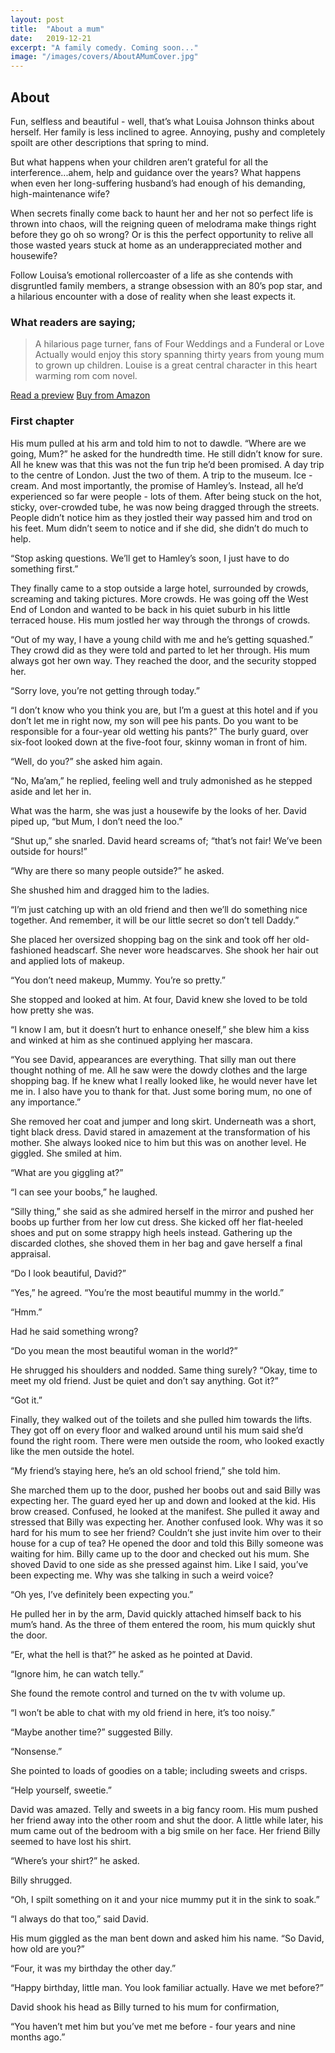 ```yaml
---
layout: post
title:  "About a mum"
date:   2019-12-21
excerpt: "A family comedy. Coming soon..."
image: "/images/covers/AboutAMumCover.jpg"
---
```

## About

Fun, selfless and beautiful - well, that’s what Louisa Johnson thinks about herself. Her family is less inclined to agree. Annoying, pushy and completely spoilt are other descriptions that spring to mind.

But what happens when your children aren’t grateful for all the interference...ahem, help and guidance over the years? What happens when even her long-suffering husband’s had enough of his demanding, high-maintenance wife?

When secrets finally come back to haunt her and her not so perfect life is thrown into chaos, will the reigning queen of melodrama make things right before they go oh so wrong? Or is this the perfect opportunity to relive all those wasted years stuck at home as an underappreciated mother and housewife?

Follow Louisa’s emotional rollercoaster of a life as she contends with disgruntled family members, a strange obsession with an 80’s pop star, and a hilarious encounter with a dose of reality when she least expects it.

### What readers are saying;

> A hilarious page turner, fans of Four Weddings and a Funderal or Love Actually would enjoy this story spanning thirty years from young mum to grown up children. Louise is a great central character in this heart warming rom com novel.

<a href="https://leer.amazon.es/kp/embed?asin=B084HMF5LW&preview=newtab&linkCode=kpe&ref_=cm_sw_r_kb_dp_1xouEb1X33XD8" target="_preview" class="button ">Read a preview</a>
<a href="https://www.amazon.co.uk/dp/B084HMF5LW/ref=cm_sw_em_r_mt_dp_U_8rouEbX0BBT8Z" target="_amazon" class="button special ">Buy from Amazon</a>

### First chapter

His mum pulled at his arm and told him to not to dawdle. “Where are we going, Mum?” he asked for the hundredth time. He still didn’t know for sure. All he knew was that this was not the fun trip he’d been promised. A day trip to the centre of London. Just the two of them. A trip to the museum. Ice -cream. And most importantly, the promise of Hamley’s. Instead, all he’d experienced so far were people - lots of them. After being stuck on the hot, sticky, over-crowded tube, he was now being dragged through the streets. People didn’t notice him as they jostled their way passed him and trod on his feet. Mum didn’t seem to notice and if she did, she didn’t do much to help.

“Stop asking questions. We’ll get to Hamley’s soon, I just have to do something first.”

They finally came to a stop outside a large hotel, surrounded by crowds, screaming and taking pictures. More crowds. He was going off the West End of London and wanted to be back in his quiet suburb in his little terraced house.
His mum jostled her way through the throngs of crowds.

“Out of my way, I have a young child with me and he’s getting squashed.”
 They crowd did as they were told and parted to let her through. His mum always got her own way. They reached the door, and the security stopped her.

“Sorry love, you’re not getting through today.”

“I don’t know who you think you are, but I’m a guest at this hotel and if you don’t let me in right now, my son will pee his pants. Do you want to be responsible for a four-year old wetting his pants?”
The burly guard, over six-foot looked down at the five-foot four, skinny woman in front of him.

“Well, do you?” she asked him again.

“No, Ma’am,” he replied, feeling well and truly admonished as he stepped aside and let her in.

What was the harm, she was just a housewife by the looks of her.
David piped up, “but Mum, I don’t need the loo.”

“Shut up,” she snarled.
David heard screams of; “that’s not fair! We’ve been outside for hours!”

“Why are there so many people outside?” he asked.

She shushed him and dragged him to the ladies.

“I’m just catching up with an old friend and then we’ll do something nice together. And remember, it will be our little secret so don’t tell Daddy.”

She placed her oversized shopping bag on the sink and took off her old-fashioned headscarf. She never wore headscarves. She shook her hair out and applied lots of makeup.

“You don’t need makeup, Mummy. You’re so pretty.”

 She stopped and looked at him. At four, David knew she loved to be told how pretty she was.

“I know I am, but it doesn’t hurt to enhance oneself,” she blew him a kiss and winked at him as she continued applying her mascara.

“You see David, appearances are everything. That silly man out there thought nothing of me. All he saw were the dowdy clothes and the large shopping bag. If he knew what I really looked like, he would never have let me in. I also have you to thank for that. Just some boring mum, no one of any importance.”

She removed her coat and jumper and long skirt. Underneath was a short, tight black dress. David stared in amazement at the transformation of his mother. She always looked nice to him but this was on another level. He giggled. She smiled at him.

“What are you giggling at?”

“I can see your boobs,” he laughed.

“Silly thing,” she said as she admired herself in the mirror and pushed her boobs up further from her low cut dress. She kicked off her flat-heeled shoes and put on some strappy high heels instead. Gathering up the discarded clothes, she shoved them in her bag and gave herself a final appraisal.

“Do I look beautiful, David?”

“Yes,” he agreed. “You’re the most beautiful mummy in the world.”

“Hmm.”

Had he said something wrong?

“Do you mean the most beautiful woman in the world?”

 He shrugged his shoulders and nodded. Same thing surely? “Okay, time to meet my old friend. Just be quiet and don’t say anything. Got it?”

“Got it.”

Finally, they walked out of the toilets and she pulled him towards the lifts. They got off on every floor and walked around until his mum said she’d found the right room. There were men outside the room, who looked exactly like the men outside the hotel.

“My friend’s staying here, he’s an old school friend,” she told him.

She marched them up to the door, pushed her boobs out and said Billy was expecting her.
The guard eyed her up and down and looked at the kid. His brow creased. Confused, he looked at the manifest. She pulled it away and stressed that Billy ​was​ expecting her. Another confused look. Why was it so hard for his mum to see her friend? Couldn’t she just invite him over to their house for a cup of tea?
He opened the door and told this Billy someone was waiting for him. Billy came up to the door and checked out his mum. She shoved David to one side as she pressed against him. Like I said, you’ve been expecting me. Why was she talking in such a weird voice?

“Oh yes, I’ve definitely been expecting you.”

He pulled her in by the arm, David quickly attached himself back to his mum’s hand. As the three of them entered the room, his mum quickly shut the door.

“Er, what the hell is that?” he asked as he pointed at David.

“Ignore him, he can watch telly.”

She found the remote control and turned on the tv with volume up.

“I won’t be able to chat with my old friend in here, it’s too noisy.”

“Maybe another time?” suggested Billy.

“Nonsense.”

She pointed to loads of goodies on a table; including sweets and crisps.

“Help yourself, sweetie.”

David was amazed. Telly and sweets in a big fancy room. His mum pushed her friend away into the other room and shut the door.
A little while later, his mum came out of the bedroom with a big smile on her face. Her friend Billy seemed to have lost his shirt.

“Where’s your shirt?” he asked.

Billy shrugged.

“Oh, I spilt something on it and your nice mummy put it in the sink to soak.”

“I always do that too,” said David.

His mum giggled as the man bent down and asked him his name. “So David, how old are you?”

“Four, it was my birthday the other day.”

“Happy birthday, little man. You look familiar actually. Have we met before?”

David shook his head as Billy turned to his mum for confirmation,

“You haven’t met him but you’ve met me before - four years and nine months ago.”
